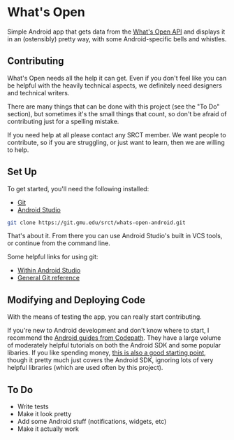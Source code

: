 What's Open
===

Simple Android app that gets data from the [What's Open API](https://whatsopen.gmu.edu/api/) and
displays it in an (ostensibly) pretty way, with some Android-specific bells and whistles.

Contributing
---

What's Open needs all the help it can get. Even if you don't feel
like you can be helpful with the heavily technical aspects,
we definitely need designers and technical writers.
 
There are many things that can be done with this project (see the "To Do" 
section), but sometimes it's the small things that count, so don't be afraid of 
contributing just for a spelling mistake.

If you need help at all please contact any SRCT member. We want people to
contribute, so if you are struggling, or just want to learn, then we are willing
to help.

Set Up
---

To get started, you'll need the following installed:

* [Git](https://git-scm.com/book/en/v2/Getting-Started-Installing-Git)
* [Android Studio](https://developer.android.com/studio/index.html)

```bash
git clone https://git.gmu.edu/srct/whats-open-android.git
```

That's about it. From there you can use Android Studio's built in VCS tools,
or continue from the command line. 

Some helpful links for using git:

* [Within Android Studio](http://wii.logdown.com/posts/2013/11/15/android-studio-git-tutorial)
* [General Git reference](http://gitref.org/)

Modifying and Deploying Code
---

With the means of testing the app, you can really start contributing.

If you're new to Android development and don't know where to start, I recommend the 
[Android guides from Codepath](https://guides.codepath.com/android). They have a large 
volume of moderately helpful tutorials on both the Android SDK and some popular libaries. 
If you like spending money, [this is also a good starting point](https://www.amazon.com/Android-Programming-Ranch-Guide-Guides/dp/0321804333), though it pretty much just covers
the Android SDK, ignoring lots of very helpful libraries (which are used often by this project).

To Do
---

* Write tests
* Make it look pretty
* Add some Android stuff (notifications, widgets, etc)
* Make it actually work
